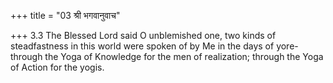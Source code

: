 +++
title = "03 श्री भगवानुवाच"

+++
3.3 The Blessed Lord said O unblemished one, two kinds of steadfastness
in this world were spoken of by Me in the days of yore-through the Yoga
of Knowledge for the men of realization; through the Yoga of Action for
the yogis.
